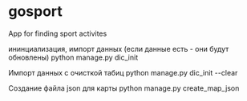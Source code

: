 # gosport
App for finding sport activites

ининциализация, импорт данных (если данные есть - они будут обновлены)
python manage.py dic_init 

Импорт данных с очисткой табиц
python manage.py dic_init --clear


Создание файла json для карты
python manage.py create_map_json



